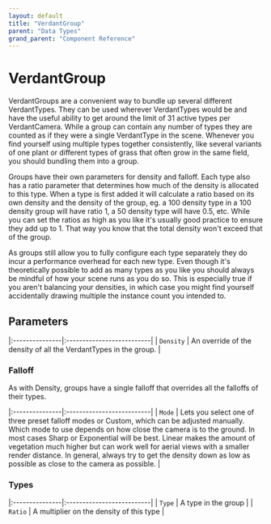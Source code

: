 ```yaml
---
layout: default
title: "VerdantGroup"
parent: "Data Types"
grand_parent: "Component Reference"
---
```


# VerdantGroup

VerdantGroups are a convenient way to bundle up several different VerdantTypes. They can be used wherever VerdantTypes would be and have the useful ability to get around the limit of 31 active types per VerdantCamera. While a group can contain any number of types they are counted as if they were a single VerdantType in the scene. Whenever you find yourself using multiple types together consistently, like several variants of one plant or different types of grass that often grow in the same field, you should bundling them into a group.

Groups have their own parameters for density and falloff. Each type also has a ratio parameter that determines how much of the density is allocated to this type. When a type is first added it will calculate a ratio based on its own density and the density of the group, eg. a 100 density type in a 100 density group will have ratio 1, a 50 density type will have 0.5, etc. While you can set the ratios as high as you like it's usually good practice to ensure they add up to 1. That way you know that the total density won't exceed that of the group.  

As groups still allow you to fully configure each type separately they do incur a performance overhead for each new type. Even though it's theoretically possible to add as many types as you like you should always be mindful of how your scene runs as you do so. This is especially true if you aren't balancing your densities, in which case you might find yourself accidentally drawing multiple the instance count you intended to. 

## Parameters

|:---------------|:--------------------------|
| `Density` | An override of the density of all the VerdantTypes in the group. |

### Falloff

As with Density, groups have a single falloff that overrides all the falloffs of their types.

|:---------------|:--------------------------|
| `Mode` | Lets you select one of three preset falloff modes or Custom, which can be adjusted manually. Which mode to use depends on how close the camera is to the ground. In most cases Sharp or Exponential will be best. Linear makes the amount of vegetation much higher but can work well for aerial views with a smaller render distance. In general, always try to get the density down as low as possible as close to the camera as possible.  |

### Types

|:---------------|:--------------------------|
| `Type` | A type in the group |
| `Ratio` | A multiplier on the density of this type |